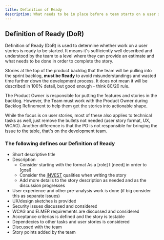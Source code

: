 ```yaml
---
title: Definition of Ready
description: What needs to be in place before a team starts on a user story/issue
---
```


## Definition of Ready (DoR)
Definition of Ready (DoR) is used to determine whether work on a user stories is ready to be started. It means it's sufficiently well described and understood by the team to a level where they can provide an estimate and what needs to be done in order to complete the story.

Stories at the top of the product backlog that the team will be pulling into the sprint backlog, **must be Ready** to avoid misunderstandings and wasted time further down the development process. It does not mean it will be described in 100% detail, but good enough - think 80/20 rule.

The Product Owner is responsible for putting the features and stories in the backlog. However, the Team must work with the Product Owner during Backlog Refinement to help them get the stories into actionable shape.

While the focus is on user stories, most of these also applies to technical tasks as well, just remove the bullets not needed (user story format, UX, WCAG). Another difference is that the PO is not responsible for bringing the issue to the table, that's on the development team.

### The following defines our Definition of Ready
* Short descriptive title
* Description
  * Consider starting with the format As a [role] I [need] in order to [goal]
  * Consider the [INVEST](https://www.pivotaltracker.com/blog/how-to-invest-in-your-user-stories) qualities when writing the story
  * Add more details to the story description as needed and as the discussion progresses
* User experience and other pre-analysis work is done (if big consider this as separate issues)
* UX/design sketches is provided
* Security issues discussed and considered
* WCAG and ELMER requirements are discussed and considered
* Acceptance criterias is defined and the story is testable
* Dependecies to other tasks and user stories is considered
* Discussed with the team
* Story points added by the team
